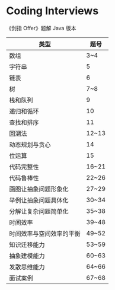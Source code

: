 # Coding Interviews
《剑指 Offer》题解 Java 版本

| 类型 | 题号 |
| --- | --- |
| 数组 | 3~4 |
|字符串|5|
|链表|6|
|树|7~8|
|栈和队列|9|
|递归和循环|10|
|查找和排序|11|
|回溯法|12~13|
|动态规划与贪心|14|
|位运算|15|
|代码完整性|16~21|
|代码鲁棒性|22~26|
|画图让抽象问题形象化|27~29|
|举例让抽象问题具体化|30~34|
|分解让复杂问题简单化|35~38|
|时间效率|39~48|
|时间效率与空间效率的平衡|49~52|
|知识迁移能力|53~59|
|抽象建模能力|60~63|
|发散思维能力|64~66|
|面试案例|67~68|

